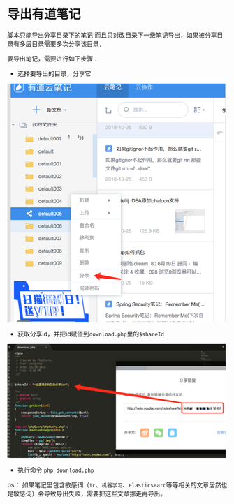 
# 导出有道笔记

脚本只能导出分享目录下的笔记 而且只对改目录下一级笔记导出，如果被分享目录有多层目录需要多次分享该目录，

要导出笔记，需要进行如下步骤：

- 选择要导出的目录，分享它

<img src="share.png" width=500>

- 获取分享id，并把id赋值到`download.php`里的`$shareId`

<img src="id.png" width=500>

- 执行命令 `php download.php`



ps： 如果笔记里包含敏感词（`tc`、`机器学习`、`elasticsearc`等等相关的文章居然也是敏感词）会导致导出失败，需要把这些文章挪走再导出。

